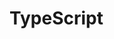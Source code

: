 # TypeScript

<!-- 需要分享插件写入下边代码 -->
<link rel="stylesheet" href="https://cdnjs.cloudflare.com/ajax/libs/social-share.js/1.0.16/css/share.min.css">
<div class="social-share"></div>
<script type="text/javascript" src="https://cdnjs.cloudflare.com/ajax/libs/social-share.js/1.0.16/js/social-share.min.js"></script>
